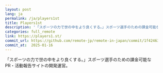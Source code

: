 ```yaml
---
layout: post
lang: ja
permalink: /ja/players1st
title: Players1st
description: '「スポーツの力で世の中をより良くする。」スポーツ選手のための課金可能な PR・活動報告サイトの開発運営。'
categories: full_remote
link: https://players1.st/
commit_url: https://github.com/remote-jp/remote-in-japan/commit/1f42463fa278ec6976af90175ef27509a22908f0
commit_at:  2025-01-16
---
```


<p>「スポーツの力で世の中をより良くする。」スポーツ選手のための課金可能な PR・活動報告サイトの開発運営。</p>
